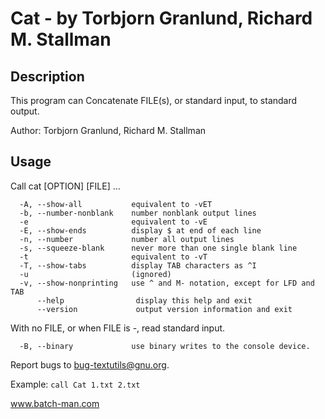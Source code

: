 
# Cat - by Torbjorn Granlund, Richard M. Stallman
## Description
This program can Concatenate FILE(s), or standard input, to standard output.

Author: Torbjorn Granlund, Richard M. Stallman

## Usage
Call cat [OPTION] [FILE] ...

	  -A, --show-all           equivalent to -vET
	  -b, --number-nonblank    number nonblank output lines
	  -e                       equivalent to -vE
	  -E, --show-ends          display $ at end of each line
	  -n, --number             number all output lines
	  -s, --squeeze-blank      never more than one single blank line
	  -t                       equivalent to -vT
	  -T, --show-tabs          display TAB characters as ^I
	  -u                       (ignored)
	  -v, --show-nonprinting   use ^ and M- notation, except for LFD and TAB
	      --help                display this help and exit
	      --version             output version information and exit

With no FILE, or when FILE is -, read standard input.

	  -B, --binary             use binary writes to the console device.


Report bugs to <bug-textutils@gnu.org>.

Example: 
`call Cat 1.txt 2.txt`



www.batch-man.com
